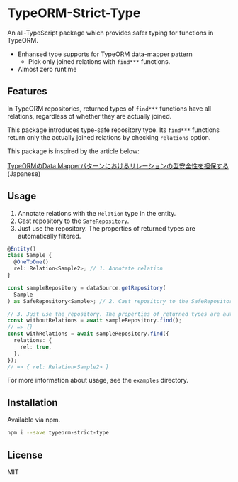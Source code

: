 # TypeORM-Strict-Type

An all-TypeScript package which provides safer typing for functions in TypeORM.

- Enhansed type supports for TypeORM data-mapper pattern
  - Pick only joined relations with `find***` functions.
- Almost zero runtime

## Features

In TypeORM repositories, returned types of `find***` functions have all relations, regardless of whether they are actually joined.

This package introduces type-safe repository type. Its `find***` functions return only the actually joined relations by checking `relations` option.

This package is inspired by the article below:

[TypeORMのData Mapperパターンにおけるリレーションの型安全性を担保する](https://tech.mobilefactory.jp/entry/2023/09/06/160000) (Japanese)

## Usage

1. Annotate relations with the `Relation` type in the entity.
2. Cast repository to the `SafeRepository`.
3. Just use the repository. The properties of returned types are automatically filtered.

```ts
@Entity()
class Sample {
  @OneToOne()
  rel: Relation<Sample2>; // 1. Annotate relation
}

const sampleRepository = dataSource.getRepository(
  Sample
) as SafeRepository<Sample>; // 2. Cast repository to the SafeRepository

// 3. Just use the repository. The properties of returned types are automatically filtered
const withoutRelations = await sampleRepository.find();
// => {}
const withRelations = await sampleRepository.find({
  relations: {
    rel: true,
  },
});
// => { rel: Relation<Sample2> }
```

For more information about usage, see the `examples` directory.

## Installation

Available via npm.

```sh
npm i --save typeorm-strict-type
```

## License

MIT
